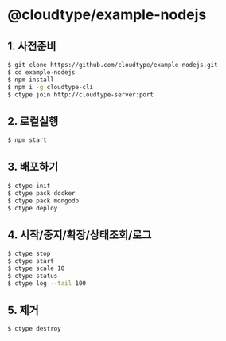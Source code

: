 # @cloudtype/example-nodejs


## 1. 사전준비

```sh
$ git clone https://github.com/cloudtype/example-nodejs.git
$ cd example-nodejs
$ npm install
$ npm i -g cloudtype-cli
$ ctype join http://cloudtype-server:port
```

## 2. 로컬실행

```sh
$ npm start
```

## 3. 배포하기

```sh
$ ctype init
$ ctype pack docker
$ ctype pack mongodb
$ ctype deploy
```

## 4. 시작/중지/확장/상태조회/로그

```sh
$ ctype stop
$ ctype start
$ ctype scale 10
$ ctype status
$ ctype log --tail 100
```

## 5. 제거

```sh
$ ctype destroy
```

